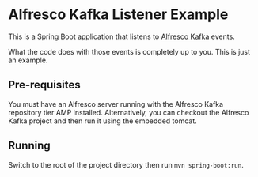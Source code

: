 # Alfresco Kafka Listener Example

This is a Spring Boot application that listens to [Alfresco Kafka](https://github.com/jpotts/alfresco-kafka) events.

What the code does with those events is completely up to you. This is just an example.

## Pre-requisites

You must have an Alfresco server running with the Alfresco Kafka repository tier AMP installed. Alternatively, you can
checkout the Alfresco Kafka project and then run it using the embedded tomcat.

## Running

Switch to the root of the project directory then run `mvn spring-boot:run`.

